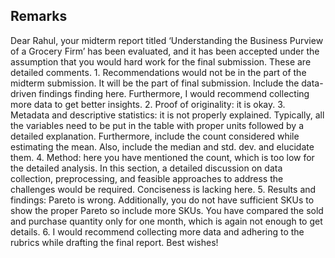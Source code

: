 ## Remarks

Dear Rahul, your midterm report titled ‘Understanding the Business Purview of a Grocery Firm’ has been evaluated, and it has been accepted under the assumption that you would hard work for the final submission. These are detailed comments. 1. Recommendations would not be in the part of the midterm submission. It will be the part of final submission. Include the data-driven findings finding here. Furthermore, I would recommend collecting more data to get better insights. 2. Proof of originality: it is okay. 3. Metadata and descriptive statistics: it is not properly explained. Typically, all the variables need to be put in the table with proper units followed by a detailed explanation. Furthermore, include the count considered while estimating the mean. Also, include the median and std. dev. and elucidate them. 4. Method: here you have mentioned the count, which is too low for the detailed analysis. In this section, a detailed discussion on data collection, preprocessing, and feasible approaches to address the challenges would be required. Conciseness is lacking here. 5. Results and findings: Pareto is wrong. Additionally, you do not have sufficient SKUs to show the proper Pareto so include more SKUs. You have compared the sold and purchase quantity only for one month, which is again not enough to get details. 6. I would recommend collecting more data and adhering to the rubrics while drafting the final report. Best wishes!